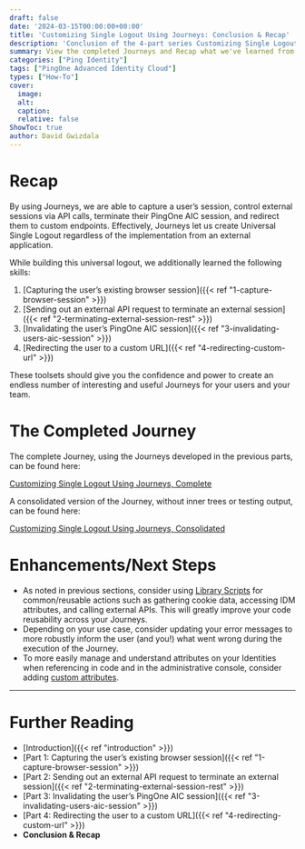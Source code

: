 ```yaml
---
draft: false
date: '2024-03-15T00:00:00+00:00'
title: 'Customizing Single Logout Using Journeys: Conclusion & Recap'
description: 'Conclusion of the 4-part series Customizing Single Logout Using Journeys'
summary: View the completed Journeys and Recap what we've learned from Customizing Single Logout
categories: ["Ping Identity"]
tags: ["PingOne Advanced Identity Cloud"]
types: ["How-To"]
cover:
  image:
  alt:
  caption:
  relative: false
ShowToc: true
author: David Gwizdala
---
```


# Recap

By using Journeys, we are able to capture a user’s session, control external sessions via API calls, terminate their PingOne AIC session, and redirect them to custom endpoints. Effectively, Journeys let us create Universal Single Logout regardless of the implementation from an external application.

While building this universal logout, we additionally learned the following skills:

1. [Capturing the user’s existing browser session]({{< ref "1-capture-browser-session" >}})
2. [Sending out an external API request to terminate an external session]({{< ref "2-terminating-external-session-rest" >}})
3. [Invalidating the user’s PingOne AIC session]({{< ref "3-invalidating-users-aic-session" >}})
4. [Redirecting the user to a custom URL]({{< ref "4-redirecting-custom-url" >}})

These toolsets should give you the confidence and power to create an endless number of interesting and useful Journeys for your users and your team.

# The Completed Journey

The complete Journey, using the Journeys developed in the previous parts, can be found here:

[Customizing Single Logout Using Journeys, Complete](https://gist.github.com/gwizdala/b2ab2b41949933545f6fff7ba97a723e#file-universalsinglelogout_example-json)

A consolidated version of the Journey, without inner trees or testing output, can be found here:

[Customizing Single Logout Using Journeys, Consolidated](https://gist.github.com/gwizdala/b2ab2b41949933545f6fff7ba97a723e#file-universalsinglelogout-json)

# Enhancements/Next Steps

- As noted in previous sections, consider using [Library Scripts](https://docs.pingidentity.com/pingoneaic/latest/am-scripting/library-scripts.html) for common/reusable actions such as gathering cookie data, accessing IDM attributes, and calling external APIs. This will greatly improve your code reusability across your Journeys.
- Depending on your use case, consider updating your error messages to more robustly inform the user (and you!) what went wrong during the execution of the Journey.
- To more easily manage and understand attributes on your Identities when referencing in code and in the administrative console, consider adding [custom attributes](https://docs.pingidentity.com/pingoneaic/latest/identities/identity-cloud-identity-schema.html#create-custom-attributes).

---

# Further Reading

- [Introduction]({{< ref "introduction" >}})
- [Part 1: Capturing the user’s existing browser session]({{< ref "1-capture-browser-session" >}})
- [Part 2: Sending out an external API request to terminate an external session]({{< ref "2-terminating-external-session-rest" >}})
- [Part 3: Invalidating the user’s PingOne AIC session]({{< ref "3-invalidating-users-aic-session" >}})
- [Part 4: Redirecting the user to a custom URL]({{< ref "4-redirecting-custom-url" >}})
- **Conclusion & Recap**